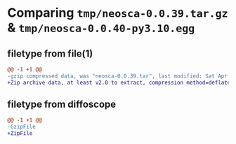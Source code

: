 # Comparing `tmp/neosca-0.0.39.tar.gz` & `tmp/neosca-0.0.40-py3.10.egg`

## filetype from file(1)

```diff
@@ -1 +1 @@
-gzip compressed data, was "neosca-0.0.39.tar", last modified: Sat Apr  8 05:11:35 2023, max compression
+Zip archive data, at least v2.0 to extract, compression method=deflate
```

## filetype from diffoscope

```diff
@@ -1 +1 @@
-GzipFile
+ZipFile
```

